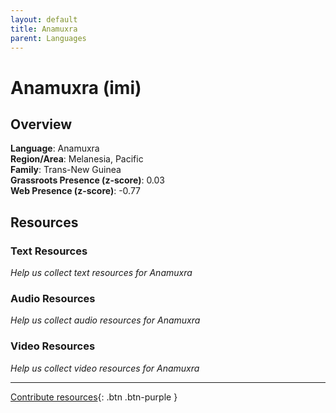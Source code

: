```yaml
---
layout: default
title: Anamuxra
parent: Languages
---
```


# Anamuxra (imi)

## Overview

**Language**: Anamuxra  
**Region/Area**: Melanesia, Pacific  
**Family**: Trans-New Guinea  
**Grassroots Presence (z-score)**: 0.03  
**Web Presence (z-score)**: -0.77  

## Resources

### Text Resources
*Help us collect text resources for Anamuxra*

### Audio Resources
*Help us collect audio resources for Anamuxra*

### Video Resources
*Help us collect video resources for Anamuxra*

---

[Contribute resources](https://forms.office.com/e/1SfLJx3u1r){: .btn .btn-purple }
